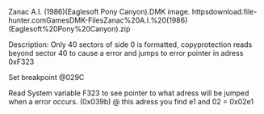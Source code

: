 Zanac A.I. (1986)(Eaglesoft Pony Canyon).DMK image.
httpsdownload.file-hunter.comGamesDMK-FilesZanac%20A.I.%20(1986)(Eaglesoft%20Pony%20Canyon).zip

Description:
Only 40 sectors of side 0 is formatted, copyprotection reads beyond sector 40 to cause a error
and jumps to error pointer in adress 0xF323



Set breakpoint @029C

Read System variable F323 to see pointer to what adress will be jumped when a error occurs.
(0x039b) @ this adress you find e1 and 02 = 0x02e1

